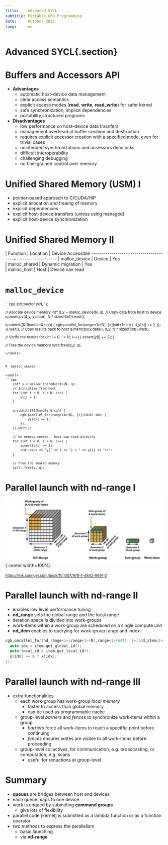 ```yaml
---
title:    Advanced SYCL
subtitle: Portable GPU Programming
date:     October 2025
lang:     en
---
```


# Advanced SYCL{.section}

# Buffers and Accessors API 
- **Advantages**
    - automatic host–device data management
    - clear access semantics
    - explicit access modes (**read**, **write**, **read_write**) for safer kernel
    - safe synchronization, implicit dependencies
    - portability,structured programs
- **Disadvantages**
    - low performance on host–device data trasnfers
    - management overhead at buffer creation and destruction
    - requires explicit accessor creation with a specified mode, even for trivial cases
    - unintended synchronizations and accessors deadlocks
    - difficult interoperability
    - challenging debugging
    - no fine-grained control over memory
 
  
# Unified Shared Memory (USM) I

- pointer-based approach to C/CUDA/HIP
- explicit allocation and  freeing of memory
- explicit dependencies
- explicit host-device transfers (unless using managed)
- explicit host-device synchronization 

# Unified Shared Memory II

| Function        | Location	         | Device Accessible
------------------+--------------------+--------------------
| malloc_device	  | Device 	           | Yes                 
| malloc_shared	  | Dynamic migration  | Yes                 
| malloc_host	    | Host  	           | Device can read     

# `malloc_device`  

<small>
```cpp
  std::vector<int> y(N, 1);

  // Allocate device memory
  int* d_y = malloc_device<int>(N, q); 
  // Copy data from host to device
  q.memcpy(d_y, y.data(), N * sizeof(int)).wait(); 

  q.submit([&](handler& cgh) {
    cgh.parallel_for(range<1>(N), [=](sid<1> id) {
      d_y[id] += 1;
    });
  }).wait();
  // Copy results back to host
  q.memcpy(y.data(), d_y, N * sizeof(int)).wait();
  
  // Verify the results
  for (int i = 0; i < N; i++) {
    assert(y[i] == 2);
  }

  // Free the device memory
  sycl::free(d_y, q);
```
</small>


# `malloc_shared`

<small>
```cpp
    int* y = malloc_shared<int>(N, q);
    // Initialize from host
    for (int i = 0; i < N; i++) {
        y[i] = 1;
    }

    q.submit([&](handler& cgh) {
        cgh.parallel_for(range<1>(N), [=](id<1> idx) {
            y[idx] += 1;
        });
    }).wait();

    // No memcpy needed — host can read directly
    for (int i = 0; i < N; i++) {
        assert(y[i] == 2);
        std::cout << "y[" << i << "] = " << y[i] << "\n";
    }

    // Free the shared memory
    sycl::free(y, q);
```
</small>


# Parallel launch with **nd-range** I

![](img/ndrange.jpg){.center width=100%}

<small>https://link.springer.com/book/10.1007/978-1-4842-9691-2</small>

# Parallel launch with **nd-range** II

 - enables low level performance tuning 
 - **nd_range** sets the global range and the local range 
 - iteration space is divided into work-groups
 - work-items within a work-group are scheduled on a single compute unit
 - **nd_item** enables to querying for work-group range and index.

```cpp
cgh.parallel_for(nd_range<1>(range<1>(N),range<1>(64)), [=](nd_item<1> item){
  auto idx = item.get_global_id();
  auto local_id = item.get_local_id();
  y[idx] += a * x[idx];
});
```

# Parallel launch with **nd-range** III
 - extra functionalities
    - each work-group has work-group *local memory*
        - faster to access than global memory
        - can be used as programmable cache
    - group-level *barriers* and *fences* to synchronize work-items within a group
        - *barriers* force all work-items to reach a speciffic point before continuing
        - *fences* ensures writes are visible to all work-items before proceeding
    - group-level collectives, for communication, e.g. broadcasting, or computation, e.g. scans
        - useful for reductions at group-level
 
# Summary

 - **queues** are bridges between host and devices
 - each queue maps to one device
 - work is enqued by submitting **command groups**
    - give lots of flexibility
 - parallel code (kernel)  is submitted as a lambda function or as a function operator
 - two methods to express the parallelism
    - basic launching
    - via **nd-range**
